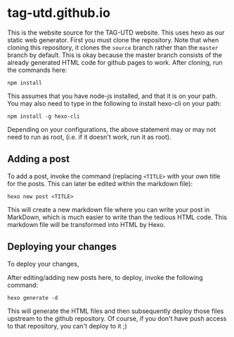 # tag-utd.github.io

This is the website source for the TAG-UTD website. This uses hexo as our static
web generator. First you must clone the repository. Note that when cloning this
repository, it clones the `source` branch rather than the `master` branch by
default. This is okay because the master branch consists of the already
generated HTML code for github pages to work. After cloning, run the commands 
here:

```
npm install
```

This assumes that you have node-js installed, and that it is on your path. You 
may also need to type in the following to install hexo-cli on your path:

```
npm install -g hexo-cli
```

Depending on your configurations, the above statement may or may not need to run
as root, (i.e. if it doesn't work, run it as root).

## Adding a post
To add a post, invoke the command (replacing `<TITLE>` with your own title for
the posts. This can later be edited within the markdown file):
```
hexo new post <TITLE>
```

This will create a new markdown file where you can write your post in MarkDown,
which is much easier to write than the tedious HTML code. This markdown file
will be transformed into HTML by Hexo.

## Deploying your changes
To deploy your changes, 

After editing/adding new posts here, to deploy, invoke the following command:

```
hexo generate -d
```

This will generate the HTML files and then subsequently deploy those files
upstream to the github repository. Of course, if you don't have push access to
that repository, you can't deploy to it ;) 
